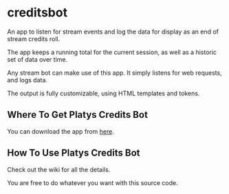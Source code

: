 # creditsbot
An app to listen for stream events and log the data for display as an end of stream credits roll.

The app keeps a running total for the current session, as well as a historic set of data over time.

Any stream bot can make use of this app. It simply listens for web requests, and logs data.

The output is fully customizable, using HTML templates and tokens.

## Where To Get Platys Credits Bot
You can download the app from [here](http://platypusmuerte.com/PlatysCreditsBot_1.0.0.exe).

## How To Use Platys Credits Bot
Check out the wiki for all the details.

You are free to do whatever you want with this source code.